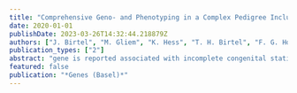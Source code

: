 ```yaml
---
title: "Comprehensive Geno- and Phenotyping in a Complex Pedigree Including Four Different Inherited Retinal Dystrophies"
date: 2020-01-01
publishDate: 2023-03-26T14:32:44.218879Z
authors: ["J. Birtel", "M. Gliem", "K. Hess", "T. H. Birtel", "F. G. Holz", "U. Zechner", "H. J. Bolz", "P. Herrmann"]
publication_types: ["2"]
abstract: "gene is reported associated with incomplete congenital stationary night blindness."
featured: false
publication: "*Genes (Basel)*"
---
```


